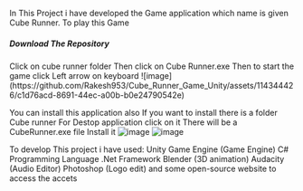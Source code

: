In This Project i have developed the Game application which name is given Cube Runner.
To play this Game
  <h5>Download The Repository</h5>
  Click on cube runner folder
  Then click on Cube Runner.exe 
  Then to start the game click Left arrow on keyboard 
  ![image](https://github.com/Rakesh953/Cube_Runner_Game_Unity/assets/114344426/c1d76acd-8691-44ec-a00b-b0e24790542e)


  You can install this application also
    If you want to install there is a folder Cube runner For Destop application click on it
    There will be a CubeRunner.exe file
    Install it
![image](https://github.com/Rakesh953/Cube_Runner_Game_Unity/assets/114344426/7d0b15c1-51c8-432e-a79a-32d7f468f2a4)
![image](https://github.com/Rakesh953/Cube_Runner_Game_Unity/assets/114344426/1887e172-b362-4fa7-988d-d00ffa9cfae5)

To develop This project i have used:
  Unity Game Engine (Game Engine)
  C# Programming Language
  .Net Framework 
  Blender (3D animation)
  Audacity (Audio Editor)
  Photoshop (Logo edit)
  and some open-source website to access the accets
  

